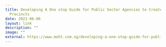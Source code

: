 ```yaml
---
title: Developing A One stop Guide for Public Sector Agencies to Create Healthy
  Precincts
date: 2021-06-06
layout: link
description: ""
image: ""
external: https://www.moht.com.sg/developing-a-one-stop-guide-for-public-sector-agencies-to-create-healthy-precincts
---
```

